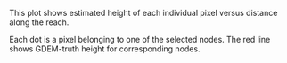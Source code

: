 This plot shows estimated height of each individual pixel versus distance along the reach. 

Each dot is a pixel belonging to one of the selected nodes. The red line shows GDEM-truth height for corresponding nodes.

